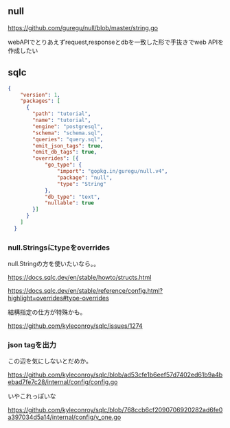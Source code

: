 ## null

https://github.com/guregu/null/blob/master/string.go

webAPIでとりあえずrequest,responseとdbを一致した形で手抜きでweb APIを作成したい

## sqlc

```json
{
    "version": 1,
    "packages": [
      {
        "path": "tutorial",
        "name": "tutorial",
        "engine": "postgresql",
        "schema": "schema.sql",
        "queries": "query.sql",
        "emit_json_tags": true,
        "emit_db_tags": true,
        "overrides": [{
            "go_type": {
                "import": "gopkg.in/guregu/null.v4",
                "package": "null",
                "type": "String"
            },
            "db_type": "text",
            "nullable": true
        }]
      }
    ]
  }
  ```

### null.Stringsにtypeをoverrides

null.Stringの方を使いたいなら。。

https://docs.sqlc.dev/en/stable/howto/structs.html

https://docs.sqlc.dev/en/stable/reference/config.html?highlight=overrides#type-overrides

結構指定の仕方が特殊かも。


https://github.com/kyleconroy/sqlc/issues/1274

### json tagを出力

この辺を気にしないとだめか。

https://github.com/kyleconroy/sqlc/blob/ad53cfe1b6eef57d7402ed61b9a4bebad7fe7c28/internal/config/config.go

いやこれっぽいな

https://github.com/kyleconroy/sqlc/blob/768ccb6cf2090706920282ad6fe0a397034d5a14/internal/config/v_one.go